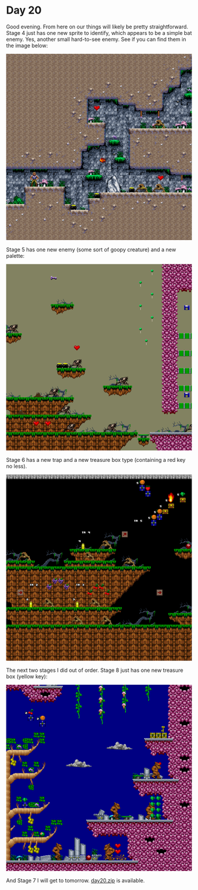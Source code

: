 # Day 20 #

Good evening. From here on our things will likely be pretty 
straightforward. Stage 4 just has one new sprite to identify, which 
appears to be a simple bat enemy. Yes, another small hard-to-see enemy. 
See if you can find them in the image below:

![day20_1](images/day20_1.png)

Stage 5 has one new enemy (some sort of goopy creature) and a new 
palette:

![day20_2](images/day20_2.png)

Stage 6 has a new trap and a new treasure box type (containing a red 
key no less).

![day20_3](images/day20_3.png)

The next two stages I did out of order. Stage 8 just has one new 
treasure box (yellow key):

![day20_4](images/day20_4.png)

And Stage 7 I will get to tomorrow. [day20.zip][day20] is available.

[day20]: http://www.zerker.ca/misc/xargon/day20.zip
